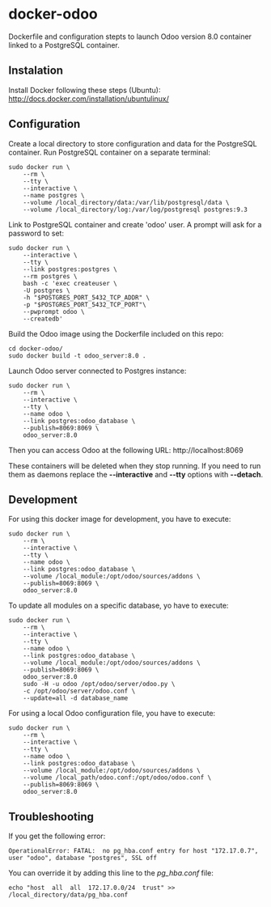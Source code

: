docker-odoo
===========

Dockerfile and configuration stepts to launch Odoo version 8.0 container linked to a PostgreSQL container.

## Instalation

Install Docker following these steps (Ubuntu): http://docs.docker.com/installation/ubuntulinux/

## Configuration

Create a local directory to store configuration and data for the PostgreSQL container.
Run PostgreSQL container on a separate terminal:

    sudo docker run \
        --rm \
        --tty \
        --interactive \
        --name postgres \
        --volume /local_directory/data:/var/lib/postgresql/data \
        --volume /local_directory/log:/var/log/postgresql postgres:9.3

Link to PostgreSQL container and create 'odoo' user. A prompt will ask for a password to set:

    sudo docker run \
        --interactive \
        --tty \
        --link postgres:postgres \
        --rm postgres \
        bash -c 'exec createuser \
        -U postgres \
        -h "$POSTGRES_PORT_5432_TCP_ADDR" \
        -p "$POSTGRES_PORT_5432_TCP_PORT"\
        --pwprompt odoo \
        --createdb'

Build the Odoo image using the Dockerfile included on this repo:

    cd docker-odoo/
    sudo docker build -t odoo_server:8.0 .

Launch Odoo server connected to Postgres instance:

    sudo docker run \
        --rm \
        --interactive \
        --tty \
        --name odoo \
        --link postgres:odoo_database \
        --publish=8069:8069 \
        odoo_server:8.0
    
Then you can access Odoo at the following URL: http://localhost:8069

These containers will be deleted when they stop running. If you need to run them as daemons replace the **--interactive** and **--tty** options with **--detach**.

## Development

For using this docker image for development, you have to execute:

    sudo docker run \
        --rm \
        --interactive \
        --tty \
        --name odoo \
        --link postgres:odoo_database \
        --volume /local_module:/opt/odoo/sources/addons \
        --publish=8069:8069 \
        odoo_server:8.0

To update all modules on a specific database, yo have to execute:

    sudo docker run \
        --rm \
        --interactive \
        --tty \
        --name odoo \
        --link postgres:odoo_database \
        --volume /local_module:/opt/odoo/sources/addons \
        --publish=8069:8069 \
        odoo_server:8.0
        sudo -H -u odoo /opt/odoo/server/odoo.py \
        -c /opt/odoo/server/odoo.conf \
        --update=all -d database_name

For using a local Odoo configuration file, you have to execute:

    sudo docker run \
        --rm \
        --interactive \
        --tty \
        --name odoo \
        --link postgres:odoo_database \
        --volume /local_module:/opt/odoo/sources/addons \
        --volume /local_path/odoo.conf:/opt/odoo/odoo.conf \
        --publish=8069:8069 \
        odoo_server:8.0

## Troubleshooting

If you get the following error:

    OperationalError: FATAL:  no pg_hba.conf entry for host "172.17.0.7", user "odoo", database "postgres", SSL off

You can override it by adding this line to the *pg_hba.conf* file:

    echo "host  all  all  172.17.0.0/24  trust" >> /local_directory/data/pg_hba.conf
